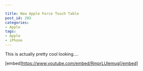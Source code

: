 ```yaml
---

title: New Apple Force Touch Table
post_id: 203
categories: 
- Apple
tags:
- Apple
- iPhone
---
```


This is actually pretty cool looking....

[embed]https://www.youtube.com/embed/RmprLUlemug[/embed]